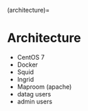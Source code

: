 (architecture)=
# Architecture
* CentOS 7
* Docker
* Squid
* Ingrid
* Maproom (apache)
* datag users
* admin users

